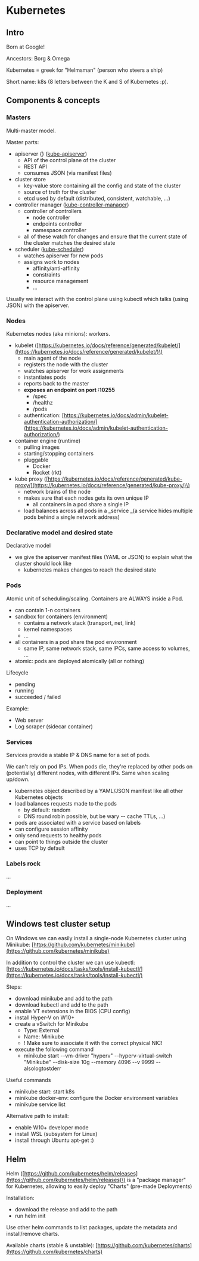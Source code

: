# Kubernetes

## Intro

Born at Google!

Ancestors: Borg & Omega

Kubernetes = greek for "Helmsman" \(person who steers a ship\)

Short name: k8s \(8 letters between the K and S of Kubernetes :p\).

## Components & concepts

### Masters

Multi-master model.

Master parts:

* apiserver {} \([kube-apiserver](https://kubernetes.io/docs/reference/generated/kube-apiserver/)\)
  * API of the control plane of the cluster
  * REST API
  * consumes JSON \(via manifest files\)
* cluster store
  * key-value store containing all the config and state of the cluster
  * source of truth for the cluster
  * etcd used by default \(distributed, consistent, watchable, ...\)
* controller manager \([kube-controller-manager](https://kubernetes.io/docs/reference/generated/kube-controller-manager/)\)
  * controller of controllers
    * node controller
    * endpoints controller
    * namespace controller
  * all of these watch for changes and ensure that the current state of the cluster matches the desired state
* scheduler \([kube-scheduler](https://kubernetes.io/docs/reference/generated/kube-scheduler/)\)
  * watches apiserver for new pods
  * assigns work to nodes
    * affinity/anti-affinity
    * constraints
    * resource management
    * ...

Usually we interact with the control plane using kubectl which talks \(using JSON\) with the apiserver.

### Nodes

Kubernetes nodes \(aka minions\): workers.

* kubelet \([https://kubernetes.io/docs/reference/generated/kubelet/](https://kubernetes.io/docs/reference/generated/kubelet/)\)
  * main agent of the node
  * registers the node with the cluster
  * watches apiserver for work assignments
  * instantiates pods
  * reports back to the master
  * **exposes an endpoint on port :10255**
    * /spec
    * /healthz
    * /pods
  * authentication: [https://kubernetes.io/docs/admin/kubelet-authentication-authorization/](https://kubernetes.io/docs/admin/kubelet-authentication-authorization/)
* container engine \(runtime\)
  * pulling images
  * starting/stopping containers
  * pluggable
    * Docker
    * Rocket \(rkt\)
* kube proxy \([https://kubernetes.io/docs/reference/generated/kube-proxy/](https://kubernetes.io/docs/reference/generated/kube-proxy/)\)
  * network brains of the node
  * makes sure that each nodes gets its own unique IP
    * all containers in a pod share a single IP
  * load balances across all pods in a _service _\(a service hides multiple pods behind a single network address\)

### Declarative model and desired state

Declarative model

* we give the apiserver manifest files \(YAML or JSON\) to explain what the cluster should look like
  * kubernetes makes changes to reach the desired state

### Pods

Atomic unit of scheduling/scaling. Containers are ALWAYS inside a Pod.

* can contain 1-n containers
* sandbox for containers \(environment\)
  * contains a network stack \(transport, net, link\)
  * kernel namespaces
  * ...
* all containers in a pod share the pod environment
  * same IP, same network stack, same IPCs, same access to volumes, ...
* atomic: pods are deployed atomically \(all or nothing\)

Lifecycle

* pending
* running
* succeeded / failed

Example:

* Web server
* Log scraper \(sidecar container\)

### Services

Services provide a stable IP & DNS name for a set of pods.

We can't rely on pod IPs. When pods die, they're replaced by other pods on \(potentially\) different nodes, with different IPs. Same when scaling up/down.

* kubernetes object described by a YAML/JSON manifest like all other Kubernetes objects
* load balances requests made to the pods
  * by default: random
  * DNS round robin possible, but be wary -- cache TTLs, ...\)
* pods are associated with a service based on labels
* can configure session affinity
* only send requests to healthy pods
* can point to things outside the cluster
* uses TCP by default

### Labels rock

...

### Deployment

...

## Windows test cluster setup

On Windows we can easily install a single-node Kubernetes cluster using Minikube: [https://github.com/kubernetes/minikube](https://github.com/kubernetes/minikube)

In addition to control the cluster we can use kubectl: [https://kubernetes.io/docs/tasks/tools/install-kubectl/](https://kubernetes.io/docs/tasks/tools/install-kubectl/)

Steps:

* download minikube and add to the path
* download kubectl and add to the path
* enable VT extensions in the BIOS \(CPU config\)
* install Hyper-V on W10+
* create a vSwitch for Minikube
  * Type: External
  * Name: Minikube
  * ! Make sure to associate it with the correct physical NIC!
* execute the following command
  * minikube start --vm-driver "hyperv" --hyperv-virtual-switch "Minikube" --disk-size 10g --memory 4096 --v 9999 --alsologtostderr

Useful commands

* minikube start: start k8s
* minikube docker-env: configure the Docker environment variables
* minikube service list

Alternative path to install:

* enable W10+ developer mode
* install WSL \(subsystem for Linux\)
* install through Ubuntu apt-get :\)

## Helm

Helm \([https://github.com/kubernetes/helm/releases](https://github.com/kubernetes/helm/releases)\) is a "package manager" for Kubernetes, allowing to easily deploy "Charts" \(pre-made Deployments\)

Installation:

* download the release and add to the path
* run helm init

Use other helm commands to list packages, update the metadata and install/remove charts.

Available charts \(stable & unstable\): [https://github.com/kubernetes/charts](https://github.com/kubernetes/charts)


